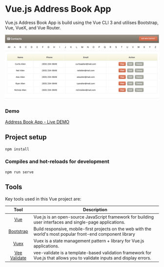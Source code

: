# Vue.js Address Book App

Vue.js Address Book App is build using the Vue CLI 3 and utilises Bootstrap, Vue, VueX, and Vue Router.

![](https://github.com/curtisaallen/addressbook-app/blob/master/addressbook-demo.png)

### Demo
[Address Book App - Live DEMO](https://curtisaallen.github.io/addressbook-app/dist/#/)



## Project setup
```
npm install
```

### Compiles and hot-reloads for development
```
npm run serve
```

## Tools
Key tools used in this Vue project are:

| Tool             | Description   |
| :-------------:|--------------|
| [Vue](https://github.com/vuejs/vue) | Vue.js is an open-source JavaScript framework for building user interfaces and single-page applications. |
| [Bootstrap](http://getbootstrap.com/) | Build responsive, mobile-first projects on the web with the world's most popular front-end component library |
| [Vuex](https://vuex.vuejs.org/) | Vuex is a state management pattern + library for Vue.js applications. |
| [Vee Validate](https://www.npmjs.com/package/vee-validate) | vee-validate is a template-based validation framework for Vue.js that allows you to validate inputs and display errors. |